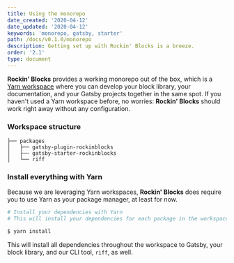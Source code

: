 ```yaml
---
title: Using the monorepo
date_created: '2020-04-12'
date_updated: '2020-04-12'
keywords: 'monorepo, gatsby, starter'
path: /docs/v0.1.0/monorepo
description: Getting set up with Rockin' Blocks is a breeze.
order: '2.1'
type: document
---
```


**Rockin' Blocks** provides a working monorepo out of the box, which is a [Yarn workspace](https://classic.yarnpkg.com/en/docs/workspaces/) where you can develop your block library, your documentation, and your Gatsby projects together in the same spot. If you haven't used a Yarn workspace before, no worries: **Rockin' Blocks** should work right away without any configuration.

### Workspace structure

```
├── packages
│   ├── gatsby-plugin-rockinblocks
│   ├── gatsby-starter-rockinblocks
│   └── riff
```



### Install everything with Yarn

Because we are leveraging Yarn workspaces, **Rockin' Blocks** does require you to use Yarn as your package manager, at least for now.

```bash
# Install your dependencies with Yarn
# This will install your dependencies for each package in the workspace

$ yarn install
```

This will install all dependencies throughout the workspace to Gatsby, your block library, and our CLI tool, `riff`, as well.


